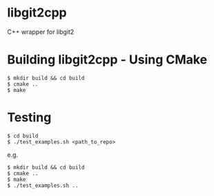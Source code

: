 libgit2cpp
==========

C++ wrapper for libgit2

Building libgit2cpp - Using CMake
=================================

    $ mkdir build && cd build
    $ cmake ..
    $ make

Testing 
=======

    $ cd build
    $ ./test_examples.sh <path_to_repo>

e.g.
    
    $ mkdir build && cd build
    $ cmake ..
    $ make
    $ ./test_examples.sh ..


